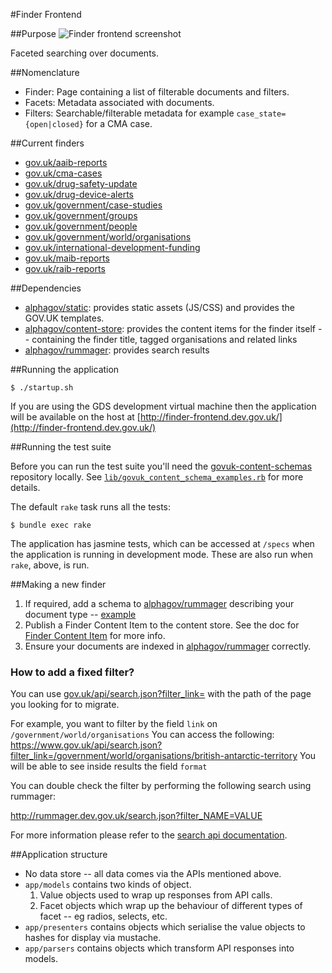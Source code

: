 #Finder Frontend

##Purpose
![Finder frontend screenshot](https://raw.githubusercontent.com/alphagov/finder-frontend/master/docs/assets/page-screenshot.png)

Faceted searching over documents.

##Nomenclature
* Finder: Page containing a list of filterable documents and filters.
* Facets: Metadata associated with documents.
* Filters: Searchable/filterable metadata for example `case_state={open|closed}` for a CMA case.

##Current finders
* [gov.uk/aaib-reports](https://www.gov.uk/aaib-reports)
* [gov.uk/cma-cases](https://www.gov.uk/cma-cases)
* [gov.uk/drug-safety-update](https://www.gov.uk/drug-safety-update)
* [gov.uk/drug-device-alerts](https://www.gov.uk/drug-device-alerts)
* [gov.uk/government/case-studies](https://www.gov.uk/government/case-studies)
* [gov.uk/government/groups](https://www.gov.uk/government/groups)
* [gov.uk/government/people](https://www.gov.uk/government/people)
* [gov.uk/government/world/organisations](https://www.gov.uk/government/world/organisations)
* [gov.uk/international-development-funding](https://www.gov.uk/international-development-funding)
* [gov.uk/maib-reports](https://www.gov.uk/maib-reports)
* [gov.uk/raib-reports](https://www.gov.uk/raib-reports)

##Dependencies
* [alphagov/static](http://github.com/alphagov/static): provides static assets (JS/CSS) and provides the GOV.UK templates.
* [alphagov/content-store](http://github.com/alphagov/content-store): provides the content items for the finder itself -- containing the finder title, tagged organisations and related links
* [alphagov/rummager](http://github.com/alphagov/rummager): provides search results

##Running the application

```
$ ./startup.sh
```

If you are using the GDS development virtual machine then the application will be available on the host at [http://finder-frontend.dev.gov.uk/](http://finder-frontend.dev.gov.uk/)

##Running the test suite

Before you can run the test suite you'll need the [govuk-content-schemas]
repository locally. See
[`lib/govuk_content_schema_examples.rb`][content_schema_examples] for more
details.

The default `rake` task runs all the tests:

```
$ bundle exec rake
```

The application has jasmine tests, which can be accessed at `/specs` when the application is running in development mode. These are also run when `rake`, above, is run.

[govuk-content-schemas]: https://github.com/alphagov/govuk-content-schemas
[content_schema_examples]: https://github.com/alphagov/finder-frontend/blob/master/lib/govuk_content_schema_examples.rb

##Making a new finder
1. If required, add a schema to [alphagov/rummager](http://github.com/alphagov/rummager) describing your document type -- [example](https://github.com/alphagov/rummager/blob/master/config/schema/elasticsearch_types/cma_case.json)
2. Publish a Finder Content Item to the content store. See the doc for [Finder Content Item](https://github.com/alphagov/finder-frontend/blob/master/docs/finder-content-item.md) for more info.
3. Ensure your documents are indexed in [alphagov/rummager](http://github.com/alphagov/rummager) correctly.

### How to add a fixed filter?

You can use [gov.uk/api/search.json?filter_link=](https://www.gov.uk/api/search.json?filter_link=) with the path of the page you looking for to migrate.

For example, you want to filter by the field `link` on `/government/world/organisations`
You can access the following: https://www.gov.uk/api/search.json?filter_link=/government/world/organisations/british-antarctic-territory
You will be able to see inside results the field `format`

You can double check the filter by performing the following search using rummager:

http://rummager.dev.gov.uk/search.json?filter_NAME=VALUE

For more information please refer to the [search api documentation](https://alphagov.github.io/rummager/search-api.html).

##Application structure
* No data store -- all data comes via the APIs mentioned above.
* `app/models` contains two kinds of object.
  1. Value objects used to wrap up responses from API calls.
  2. Facet objects which wrap up the behaviour of different types of facet --
     eg radios, selects, etc.
* `app/presenters` contains objects which serialise the value objects to hashes
  for display via mustache.
* `app/parsers` contains objects which transform API responses into models.
